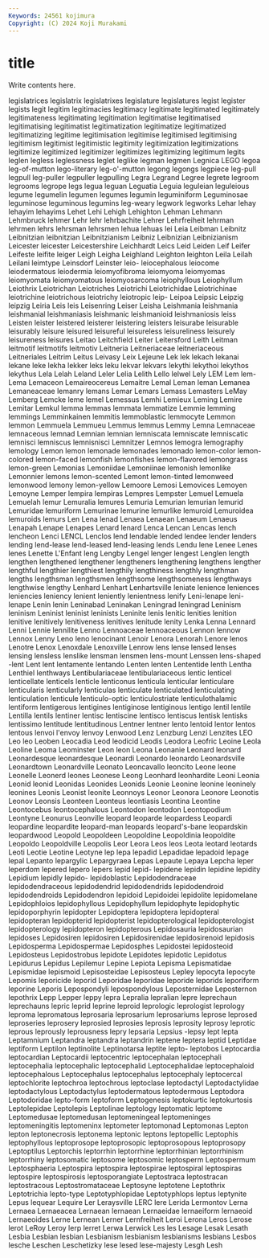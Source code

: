 ```yaml
---
Keywords: 24561 kojimura
Copyright: (C) 2024 Koji Murakami
---
```


# title

Write contents here.



legislatrices legislatrix legislatrixes legislature legislatures legist legister legists
legit legitim legitimacies legitimacy legitimate legitimated legitimately legitimateness legitimating legitimation
legitimatise legitimatised legitimatising legitimatist legitimatization legitimatize legitimatized legitimatizing legitime legitimisation
legitimise legitimised legitimising legitimism legitimist legitimistic legitimity legitimization legitimizations legitimize
legitimized legitimizer legitimizes legitimizing legitimum legits leglen legless leglessness leglet
leglike legman legmen Legnica LEGO legoa leg-of-mutton lego-literary leg-o'-mutton legong
legongs legpiece leg-pull legpull leg-puller legpuller legpulling Legra Legrand Legree
legrete legroom legrooms legrope legs legua leguan Leguatia Leguia leguleian
leguleious legume legumelin legumen legumes legumin leguminiform Leguminosae leguminose leguminous
legumins leg-weary legwork legworks Lehar lehay lehayim lehayims Lehet Lehi
Lehigh Lehighton Lehman Lehmann Lehmbruck lehmer Lehr lehr lehrbachite Lehrer
Lehrfreiheit lehrman lehrmen lehrs lehrsman lehrsmen lehua lehuas lei Leia
Leibman Leibnitz Leibnitzian leibnitzian Leibnitzianism Leibniz Leibnizian Leibnizianism Leicester leicester
Leicestershire Leichhardt Leics Leid Leiden Leif Leifer Leifeste leifite leiger
Leigh Leigha Leighland Leighton leighton Leila Leilah Leilani leimtype Leinsdorf
Leinster leio- leiocephalous leiocome leiodermatous leiodermia leiomyofibroma leiomyoma leiomyomas leiomyomata
leiomyomatous leiomyosarcoma leiophyllous Leiophyllum Leiothrix Leiotrichan Leiotriches Leiotrichi Leiotrichidae Leiotrichinae
leiotrichine leiotrichous leiotrichy leiotropic leip- Leipoa Leipsic Leipzig leipzig Leiria
Leis leis Leisenring Leiser Leisha Leishmania leishmania leishmanial leishmaniasis leishmanic
leishmanioid leishmaniosis leiss Leisten leister leistered leisterer leistering leisters leisurabe
leisurable leisurably leisure leisured leisureful leisureless leisureliness leisurely leisureness leisures
Leitao Leitchfield Leiter Leitersford Leith Leitman leitmotif leitmotifs leitmotiv Leitneria
Leitneriaceae leitneriaceous Leitneriales Leitrim Leitus Leivasy Leix Lejeune Lek lek
lekach lekanai lekane leke lekha lekker leks leku lekvar lekvars
lekythi lekythoi lekythos lekythus Lela Lelah Leland Leler Lelia Lelith
Lello lelwel Lely LEM Lem lem- Lema Lemaceon Lemaireocereus Lemaitre
Lemal Leman leman Lemanea Lemaneaceae lemanry lemans Lemar Lemars Lemass
Lemasters LeMay Lemberg Lemcke leme lemel Lemessus Lemhi Lemieux Leming
Lemire Lemitar Lemkul lemma lemmas lemmata lemmatize Lemmie lemming lemmings
Lemminkainen lemmitis lemmoblastic lemmocyte Lemmon lemmon Lemmuela Lemmueu Lemmus lemmus
Lemmy Lemna Lemnaceae lemnaceous lemnad Lemnian lemnian lemniscata lemniscate lemniscatic
lemnisci lemniscus lemnisnisci Lemnitzer Lemnos lemogra lemography lemology Lemon lemon
lemonade lemonades lemonado lemon-color lemon-colored lemon-faced lemonfish lemonfishes lemon-flavored lemongrass
lemon-green Lemonias Lemoniidae Lemoniinae lemonish lemonlike Lemonnier lemons lemon-scented Lemont
lemon-tinted lemonweed lemonwood lemony lemon-yellow Lemoore Lemosi Lemovices Lemoyen Lemoyne
Lemper lempira lempiras Lempres Lempster Lemuel Lemuela Lemuelah lemur Lemuralia
lemures Lemuria Lemurian lemurian lemurid Lemuridae lemuriform Lemurinae lemurine lemurlike
lemuroid Lemuroidea lemuroids lemurs Len Lena lenad Lenaea Lenaean Lenaeum
Lenaeus Lenapah Lenape Lenapes Lenard lenard Lenca Lencan Lencas lench
lencheon Lenci LENCL Lenclos lend lendable lended lendee lender lenders
lending lend-lease lend-leased lend-leasing lends Lendu lene Lenee Lenes lenes
Lenette L'Enfant leng Lengby Lengel lenger lengest Lenglen length lengthen
lengthened lengthener lengtheners lengthening lengthens lengther lengthful lengthier lengthiest lengthily
lengthiness lengthly lengthman lengths lengthsman lengthsmen lengthsome lengthsomeness lengthways lengthwise
lengthy Lenhard Lenhart Lenhartsville leniate lenience leniences leniencies leniency lenient
leniently lenientness lenify Leni-lenape leni-lenape Lenin lenin Leninabad Leninakan Leningrad
leningrad Leninism leninism Leninist leninist leninists Leninite lenis lenitic lenities
lenition lenitive lenitively lenitiveness lenitives lenitude lenity Lenka Lenna Lennard
Lenni Lennie lennilite Lenno Lennoaceae lennoaceous Lennon lennow Lennox Lenny
Leno leno lenocinant Lenoir Lenora Lenorah Lenore lenos Lenotre Lenox
Lenoxdale Lenoxville Lenrow lens lense lensed lenses lensing lensless lenslike
lensman lensmen lens-mount Lenssen lens-shaped -lent Lent lent lentamente lentando
Lenten lenten Lententide lenth Lentha Lenthiel lenthways Lentibulariaceae lentibulariaceous lentic
lenticel lenticellate lenticels lenticle lenticonus lenticula lenticular lenticulare lenticularis lenticularly
lenticulas lenticulate lenticulated lenticulating lenticulation lenticule lenticulo-optic lenticulostriate lenticulothalamic lentiform
lentigerous lentigines lentiginose lentiginous lentigo lentil lentile Lentilla lentils lentiner
lentisc lentiscine lentisco lentiscus lentisk lentisks lentissimo lentitude lentitudinous Lentner
lentner lento lentoid lentor lentos lentous lenvoi l'envoy lenvoy Lenwood
Lenz Lenzburg Lenzi Lenzites LEO Leo leo Leoben Leocadia Leod
leodicid Leodis Leodora Leofric Leoine Leola Leoline Leoma Leominster Leon
leon Leona Leonanie Leonard leonard Leonardesque leonardesque Leonardi Leonardo leonardo
Leonardsville Leonardtown Leonardville Leonato Leoncavallo leoncito Leone leone Leonelle Leonerd
leones Leonese Leong Leonhard leonhardite Leoni Leonia Leonid leonid Leonidas
Leonides Leonids Leonie Leonine leonine leoninely leonines Leonis Leonist leonite
Leonnoys Leonor Leonora Leonore Leonotis Leonov Leonsis Leonteen Leonteus leontiasis
Leontina Leontine Leontocebus leontocephalous Leontodon leontodon Leontopodium Leontyne Leonurus Leonville
leopard leoparde leopardess Leopardi leopardine leopardite leopard-man leopards leopard's-bane leopardskin
leopardwood Leopold Leopoldeen Leopoldine Leopoldinia leopoldite Leopoldo Leopoldville Leopolis Leor
Leora Leos leos Leota leotard leotards Leoti Leotie Leotine Leotyne
lep lepa lepadid Lepadidae lepadoid lepage lepal Lepanto lepargylic Lepargyraea
Lepas Lepaute Lepaya Lepcha leper leperdom lepered lepero lepers lepid
lepid- lepidene lepidin lepidine lepidity Lepidium lepidly lepido- lepidoblastic Lepidodendraceae
lepidodendraceous lepidodendrid lepidodendrids lepidodendroid lepidodendroids Lepidodendron lepidoid Lepidoidei lepidolite lepidomelane
Lepidophloios lepidophyllous Lepidophyllum lepidophyte lepidophytic lepidoporphyrin lepidopter Lepidoptera lepidoptera lepidopteral
lepidopteran lepidopterid lepidopterist lepidopterological lepidopterologist lepidopterology lepidopteron lepidopterous Lepidosauria lepidosaurian
lepidoses Lepidosiren lepidosiren Lepidosirenidae lepidosirenoid lepidosis Lepidosperma Lepidospermae Lepidosphes Lepidostei
lepidosteoid Lepidosteus Lepidostrobus lepidote Lepidotes lepidotic Lepidotus Lepidurus Lepidus Lepilemur
Lepine Lepiota Lepisma Lepismatidae Lepismidae lepismoid Lepisosteidae Lepisosteus Lepley lepocyta
lepocyte Lepomis leporicide leporid Leporidae leporidae leporide leporids leporiform leporine
Leporis Lepospondyli lepospondylous Leposternidae Leposternon lepothrix Lepp Lepper leppy lepra
Lepralia lepralian lepre leprechaun leprechauns lepric leprid leprine leproid leprologic
leprologist leprology leproma lepromatous leprosaria leprosarium leprosariums leprose leprosed leproseries
leprosery leprosied leprosies leprosis leprosity leprosy leprotic leprous leprously leprousness
lepry lepsaria Lepsius -lepsy lept lepta Leptamnium Leptandra leptandra leptandrin
leptene leptera leptid Leptidae leptiform Leptilon leptinolite Leptinotarsa leptite lepto-
leptobos Leptocardia leptocardian Leptocardii leptocentric leptocephalan leptocephali leptocephalia leptocephalic leptocephalid
Leptocephalidae leptocephaloid leptocephalous Leptocephalus leptocephalus leptocephaly leptocercal leptochlorite leptochroa leptochrous
leptoclase leptodactyl Leptodactylidae leptodactylous Leptodactylus leptodermatous leptodermous Leptodora Leptodoridae lepto-form
leptoform Leptogenesis leptokurtic leptokurtosis Leptolepidae Leptolepis Leptolinae leptology leptomatic leptome
Leptomedusae leptomedusan leptomeningeal leptomeninges leptomeningitis leptomeninx leptometer leptomonad Leptomonas Lepton
lepton leptonecrosis leptonema leptonic leptons leptopellic Leptophis leptophyllous leptoprosope leptoprosopic
leptoprosopous leptoprosopy Leptoptilus Leptorchis leptorrhin leptorrhine leptorrhinian leptorrhinism leptorrhiny leptosomatic
leptosome leptosomic leptosperm Leptospermum Leptosphaeria Leptospira leptospira leptospirae leptospiral leptospiras
leptospire leptospirosis leptosporangiate Leptostraca leptostracan leptostracous Leptostromataceae Leptosyne leptotene Leptothrix
Leptotrichia lepto-type Leptotyphlopidae Leptotyphlops leptus leptynite Lepus lequear Lequire Ler
Leraysville LERC lere Lerida Lermontov Lerna Lernaea Lernaeacea Lernaean lernaean
Lernaeidae lernaeiform lernaeoid Lernaeoides Lerne Lernean Lerner Lernfreiheit Leroi Lerona
Leros Lerose lerot LeRoy Leroy lerp lerret Lerwa Lerwick Les
les Lesage Lesak Lesath Lesbia Lesbian lesbian Lesbianism lesbianism lesbianisms
lesbians Lesbos lesche Leschen Leschetizky lese lesed lese-majesty Lesgh Lesh
